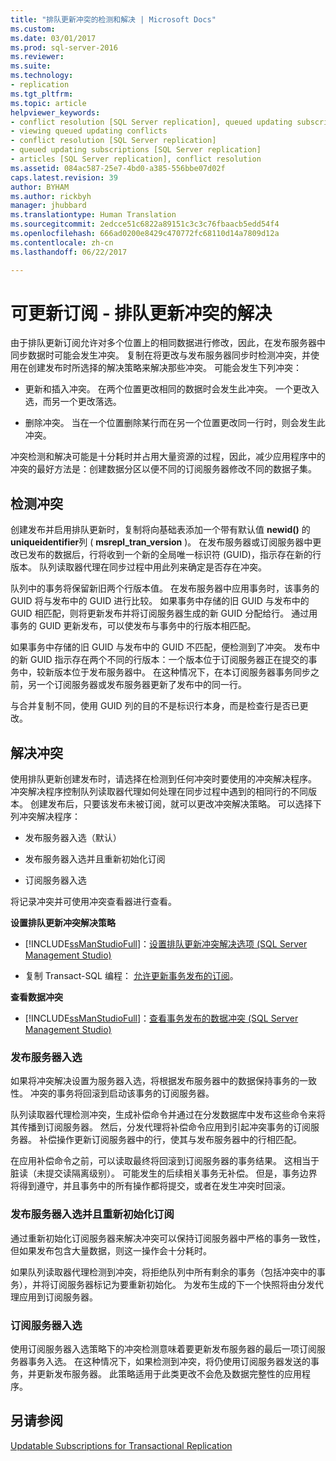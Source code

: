 ```yaml
---
title: "排队更新冲突的检测和解决 | Microsoft Docs"
ms.custom: 
ms.date: 03/01/2017
ms.prod: sql-server-2016
ms.reviewer: 
ms.suite: 
ms.technology:
- replication
ms.tgt_pltfrm: 
ms.topic: article
helpviewer_keywords:
- conflict resolution [SQL Server replication], queued updating subscriptions
- viewing queued updating conflicts
- conflict resolution [SQL Server replication]
- queued updating subscriptions [SQL Server replication]
- articles [SQL Server replication], conflict resolution
ms.assetid: 084ac587-25e7-4bd0-a385-556bbe07d02f
caps.latest.revision: 39
author: BYHAM
ms.author: rickbyh
manager: jhubbard
ms.translationtype: Human Translation
ms.sourcegitcommit: 2edcce51c6822a89151c3c3c76fbaacb5edd54f4
ms.openlocfilehash: 666ad0200e8429c470772fc68110d14a7809d12a
ms.contentlocale: zh-cn
ms.lasthandoff: 06/22/2017

---
```

# <a name="updatable-subscriptions---queued-updating-conflict-resolution"></a>可更新订阅 - 排队更新冲突的解决
  由于排队更新订阅允许对多个位置上的相同数据进行修改，因此，在发布服务器中同步数据时可能会发生冲突。 复制在将更改与发布服务器同步时检测冲突，并使用在创建发布时所选择的解决策略来解决那些冲突。 可能会发生下列冲突：  
  
-   更新和插入冲突。 在两个位置更改相同的数据时会发生此冲突。 一个更改入选，而另一个更改落选。  
  
-   删除冲突。 当在一个位置删除某行而在另一个位置更改同一行时，则会发生此冲突。  
  
 冲突检测和解决可能是十分耗时并占用大量资源的过程，因此，减少应用程序中的冲突的最好方法是：创建数据分区以便不同的订阅服务器修改不同的数据子集。  
  
## <a name="detecting-conflicts"></a>检测冲突  
 创建发布并启用排队更新时，复制将向基础表添加一个带有默认值 **newid()** 的**uniqueidentifier**列 ( **msrepl_tran_version** )。 在发布服务器或订阅服务器中更改已发布的数据后，行将收到一个新的全局唯一标识符 (GUID)，指示存在新的行版本。 队列读取器代理在同步过程中用此列来确定是否存在冲突。  
  
 队列中的事务将保留新旧两个行版本值。 在发布服务器中应用事务时，该事务的 GUID 将与发布中的 GUID 进行比较。 如果事务中存储的旧 GUID 与发布中的 GUID 相匹配，则将更新发布并将订阅服务器生成的新 GUID 分配给行。 通过用事务的 GUID 更新发布，可以使发布与事务中的行版本相匹配。  
  
 如果事务中存储的旧 GUID 与发布中的 GUID 不匹配，便检测到了冲突。 发布中的新 GUID 指示存在两个不同的行版本：一个版本位于订阅服务器正在提交的事务中，较新版本位于发布服务器中。 在这种情况下，在本订阅服务器事务同步之前，另一个订阅服务器或发布服务器更新了发布中的同一行。  
  
 与合并复制不同，使用 GUID 列的目的不是标识行本身，而是检查行是否已更改。  
  
## <a name="resolving-conflicts"></a>解决冲突  
 使用排队更新创建发布时，请选择在检测到任何冲突时要使用的冲突解决程序。 冲突解决程序控制队列读取器代理如何处理在同步过程中遇到的相同行的不同版本。 创建发布后，只要该发布未被订阅，就可以更改冲突解决策略。 可以选择下列冲突解决程序：  
  
-   发布服务器入选（默认）  
  
-   发布服务器入选并且重新初始化订阅  
  
-   订阅服务器入选  
  
 将记录冲突并可使用冲突查看器进行查看。  
  
 **设置排队更新冲突解决策略**  
  
-   [!INCLUDE[ssManStudioFull](../../../includes/ssmanstudiofull-md.md)]：[设置排队更新冲突解决选项 (SQL Server Management Studio)](../../../relational-databases/replication/publish/set-queued-updating-conflict-resolution-options-sql-server-management-studio.md)  
  
-   复制 Transact-SQL 编程： [允许更新事务发布的订阅](../../../relational-databases/replication/publish/enable-updating-subscriptions-for-transactional-publications.md)。  
  
 **查看数据冲突**  
  
-   [!INCLUDE[ssManStudioFull](../../../includes/ssmanstudiofull-md.md)]：[查看事务发布的数据冲突 (SQL Server Management Studio)](../../../relational-databases/replication/view-data-conflicts-for-transactional-publications-sql-server-management-studio.md)  
  
### <a name="publisher-wins"></a>发布服务器入选  
 如果将冲突解决设置为服务器入选，将根据发布服务器中的数据保持事务的一致性。 冲突的事务将回滚到启动该事务的订阅服务器。  
  
 队列读取器代理检测冲突，生成补偿命令并通过在分发数据库中发布这些命令来将其传播到订阅服务器。 然后，分发代理将补偿命令应用到引起冲突事务的订阅服务器。 补偿操作更新订阅服务器中的行，使其与发布服务器中的行相匹配。  
  
 在应用补偿命令之前，可以读取最终将回滚到订阅服务器的事务结果。 这相当于脏读（未提交读隔离级别）。 可能发生的后续相关事务无补偿。 但是，事务边界将得到遵守，并且事务中的所有操作都将提交，或者在发生冲突时回滚。  
  
### <a name="publisher-wins-and-the-subscription-is-reinitialized"></a>发布服务器入选并且重新初始化订阅  
 通过重新初始化订阅服务器来解决冲突可以保持订阅服务器中严格的事务一致性，但如果发布包含大量数据，则这一操作会十分耗时。  
  
 如果队列读取器代理检测到冲突，将拒绝队列中所有剩余的事务（包括冲突中的事务），并将订阅服务器标记为要重新初始化。 为发布生成的下一个快照将由分发代理应用到订阅服务器。  
  
### <a name="subscriber-wins"></a>订阅服务器入选  
 使用订阅服务器入选策略下的冲突检测意味着要更新发布服务器的最后一项订阅服务器事务入选。 在这种情况下，如果检测到冲突，将仍使用订阅服务器发送的事务，并更新发布服务器。 此策略适用于此类更改不会危及数据完整性的应用程序。  
  
## <a name="see-also"></a>另请参阅  
 [Updatable Subscriptions for Transactional Replication](../../../relational-databases/replication/transactional/updatable-subscriptions-for-transactional-replication.md)  
  
  
